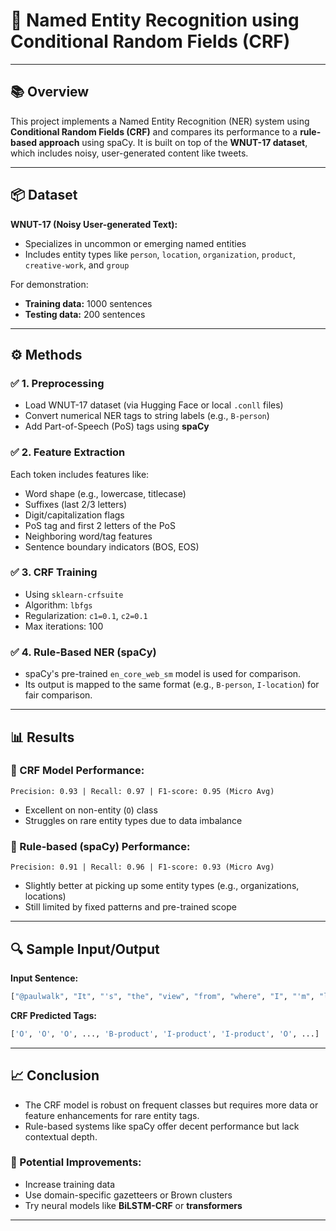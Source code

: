 # 🧠 Named Entity Recognition using Conditional Random Fields (CRF)
---

## 📚 Overview

This project implements a Named Entity Recognition (NER) system using **Conditional Random Fields (CRF)** and compares its performance to a **rule-based approach** using spaCy. It is built on top of the **WNUT-17 dataset**, which includes noisy, user-generated content like tweets.

---

## 📦 Dataset

**WNUT-17 (Noisy User-generated Text):**
- Specializes in uncommon or emerging named entities
- Includes entity types like `person`, `location`, `organization`, `product`, `creative-work`, and `group`

For demonstration:
- **Training data:** 1000 sentences
- **Testing data:** 200 sentences

---

## ⚙️ Methods

### ✅ 1. Preprocessing
- Load WNUT-17 dataset (via Hugging Face or local `.conll` files)
- Convert numerical NER tags to string labels (e.g., `B-person`)
- Add Part-of-Speech (PoS) tags using **spaCy**

### ✅ 2. Feature Extraction
Each token includes features like:
- Word shape (e.g., lowercase, titlecase)
- Suffixes (last 2/3 letters)
- Digit/capitalization flags
- PoS tag and first 2 letters of the PoS
- Neighboring word/tag features
- Sentence boundary indicators (BOS, EOS)

### ✅ 3. CRF Training
- Using `sklearn-crfsuite`
- Algorithm: `lbfgs`
- Regularization: `c1=0.1`, `c2=0.1`
- Max iterations: 100

### ✅ 4. Rule-Based NER (spaCy)
- spaCy's pre-trained `en_core_web_sm` model is used for comparison.
- Its output is mapped to the same format (e.g., `B-person`, `I-location`) for fair comparison.

---

## 📊 Results

### 🔹 CRF Model Performance:
```
Precision: 0.93 | Recall: 0.97 | F1-score: 0.95 (Micro Avg)
```

- Excellent on non-entity (`O`) class
- Struggles on rare entity types due to data imbalance

### 🔹 Rule-based (spaCy) Performance:
```
Precision: 0.91 | Recall: 0.96 | F1-score: 0.93 (Micro Avg)
```

- Slightly better at picking up some entity types (e.g., organizations, locations)
- Still limited by fixed patterns and pre-trained scope

---

## 🔍 Sample Input/Output

**Input Sentence:**
```python
["@paulwalk", "It", "'s", "the", "view", "from", "where", "I", "'m", "living", "for", "two", "weeks", ".", "Empire", "State", "Building", "=", "ESB", ".", "Pretty", "bad", "storm", "here", "last", "evening", "."]
```

**CRF Predicted Tags:**
```python
['O', 'O', 'O', ..., 'B-product', 'I-product', 'I-product', 'O', ...]
```

---

## 📈 Conclusion

- The CRF model is robust on frequent classes but requires more data or feature enhancements for rare entity tags.
- Rule-based systems like spaCy offer decent performance but lack contextual depth.

### 🔧 Potential Improvements:
- Increase training data
- Use domain-specific gazetteers or Brown clusters
- Try neural models like **BiLSTM-CRF** or **transformers**

---

